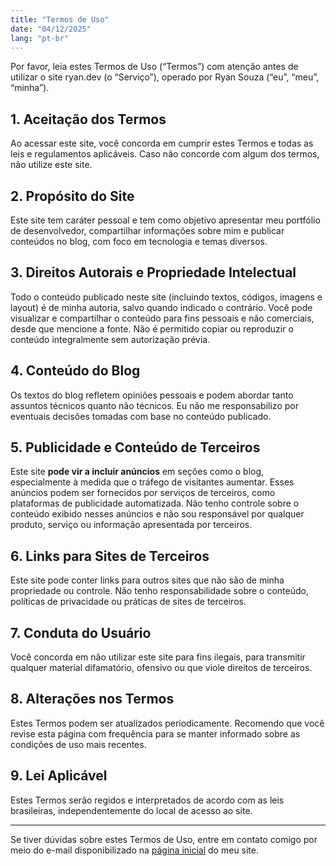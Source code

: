 ```yaml
---
title: "Termos de Uso"
date: "04/12/2025"
lang: "pt-br"
---
```



Por favor, leia estes Termos de Uso (“Termos”) com atenção antes de utilizar o site ryan.dev (o “Serviço”), operado por Ryan Souza (“eu”, “meu”, “minha”).

## 1. Aceitação dos Termos

Ao acessar este site, você concorda em cumprir estes Termos e todas as leis e regulamentos aplicáveis. Caso não concorde com algum dos termos, não utilize este site.

## 2. Propósito do Site

Este site tem caráter pessoal e tem como objetivo apresentar meu portfólio de desenvolvedor, compartilhar informações sobre mim e publicar conteúdos no blog, com foco em tecnologia e temas diversos.

## 3. Direitos Autorais e Propriedade Intelectual

Todo o conteúdo publicado neste site (incluindo textos, códigos, imagens e layout) é de minha autoria, salvo quando indicado o contrário. Você pode visualizar e compartilhar o conteúdo para fins pessoais e não comerciais, desde que mencione a fonte. Não é permitido copiar ou reproduzir o conteúdo integralmente sem autorização prévia.

## 4. Conteúdo do Blog

Os textos do blog refletem opiniões pessoais e podem abordar tanto assuntos técnicos quanto não técnicos. Eu não me responsabilizo por eventuais decisões tomadas com base no conteúdo publicado.

## 5. Publicidade e Conteúdo de Terceiros

Este site **pode vir a incluir anúncios** em seções como o blog, especialmente à medida que o tráfego de visitantes aumentar. Esses anúncios podem ser fornecidos por serviços de terceiros, como plataformas de publicidade automatizada. Não tenho controle sobre o conteúdo exibido nesses anúncios e não sou responsável por qualquer produto, serviço ou informação apresentada por terceiros.

## 6. Links para Sites de Terceiros

Este site pode conter links para outros sites que não são de minha propriedade ou controle. Não tenho responsabilidade sobre o conteúdo, políticas de privacidade ou práticas de sites de terceiros.

## 7. Conduta do Usuário

Você concorda em não utilizar este site para fins ilegais, para transmitir qualquer material difamatório, ofensivo ou que viole direitos de terceiros.

## 8. Alterações nos Termos

Estes Termos podem ser atualizados periodicamente. Recomendo que você revise esta página com frequência para se manter informado sobre as condições de uso mais recentes.

## 9. Lei Aplicável

Estes Termos serão regidos e interpretados de acordo com as leis brasileiras, independentemente do local de acesso ao site.

---

Se tiver dúvidas sobre estes Termos de Uso, entre em contato comigo por meio do e-mail disponibilizado na [página inicial](/) do meu site.
